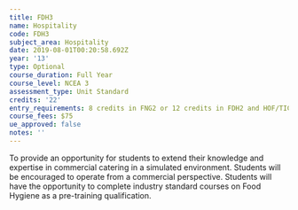 ```yaml
---
title: FDH3
name: Hospitality
code: FDH3
subject_area: Hospitality
date: 2019-08-01T00:20:58.692Z
year: '13'
type: Optional
course_duration: Full Year
course_level: NCEA 3
assessment_type: Unit Standard
credits: '22'
entry_requirements: 8 credits in FNG2 or 12 credits in FDH2 and HOF/TIC approval.
course_fees: $75
ue_approved: false
notes: ''
---
```

To provide an opportunity for students to extend their knowledge and expertise in commercial catering in a simulated environment. Students will be encouraged to operate from a commercial perspective. Students will have the opportunity to complete industry standard courses on Food Hygiene as a pre-training qualification.
